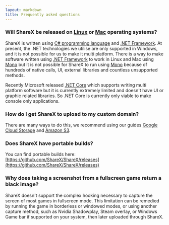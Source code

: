 ```yaml
---
layout: markdown
title: Frequently asked questions
---
```


### Will ShareX be released on [Linux](https://en.wikipedia.org/wiki/Linux) or [Mac](https://en.wikipedia.org/wiki/MacOS) operating systems?

ShareX is written using [C# programming language](https://en.wikipedia.org/wiki/C_Sharp_(programming_language)) and [.NET Framework](https://en.wikipedia.org/wiki/.NET_Framework). At present, the .NET technologies we utilise are only supported in Windows, and it is not possible for us to make it multi platform. There is a way to make software written using [.NET Framework](https://en.wikipedia.org/wiki/.NET_Framework) to work in Linux and Mac using [Mono](https://en.wikipedia.org/wiki/Mono_(software)) but it is not possible for ShareX to run using [Mono](https://en.wikipedia.org/wiki/Mono_(software)) because of hundreds of native calls, UI, external libraries and countless unsupported methods.

Recently Microsoft released [.NET Core](https://en.wikipedia.org/wiki/.NET_Framework#.NET_Core) which supports writing multi platform software but it is currently extremely limited and doesn't have UI or graphic related libraries. So .NET Core is currently only viable to make console only applications.

### How do I get ShareX to upload to my custom domain?

There are many ways to do this, we recommend using our guides [Google Cloud Storage](/docs/google-cloud-storage) and [Amazon S3](/docs/amazon-s3).

### Does ShareX have portable builds?

You can find portable builds here: [https://github.com/ShareX/ShareX/releases](https://github.com/ShareX/ShareX/releases)

### Why does taking a screenshot from a fullscreen game return a black image?

ShareX doesn't support the complex hooking necessary to capture the screen of most games in fullscreen mode. This limitation can be remedied by running the game in borderless or windowed modes, or using another capture method, such as Nvidia Shadowplay, Steam overlay, or Windows Game bar if supported on your system, then later uploaded through ShareX.